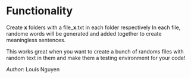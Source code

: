 # Functionality

Create **x** folders with a file_**x**.txt in each folder respectively
In each file, randome words will be generated and added together to create meaningless sentences.

This works great when you want to create a bunch of randoms files with random text in them and make them a testing environment for your code!

*Author*: Louis Nguyen